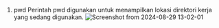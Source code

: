 1. pwd
Perintah pwd digunakan untuk menampilkan lokasi direktori kerja yang sedang digunakan.
![Screenshot from 2024-08-29 13-02-01](https://github.com/user-attachments/assets/f3f426a9-796d-460d-a134-d1ad6247a326)
 

